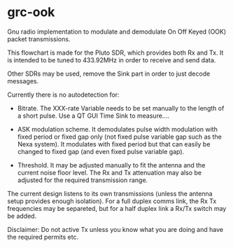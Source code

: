 # grc-ook
Gnu radio implementation to modulate and demodulate On Off Keyed (OOK) packet transmissions.


This flowchart is made for the Pluto SDR, which provides both Rx and Tx. It is intended to be tuned to 433.92MHz in order to receive and send data.

Other SDRs may be used, remove the Sink part in order to just decode messages.

Currently there is no autodetection for:

* Bitrate. The XXX-rate Variable needs to be set manually to the length of a short pulse. Use a QT GUI Time Sink to measure....

* ASK modulation scheme. It demodulates pulse width modulation with fixed period or fixed gap only (not fixed pulse variable gap such as the Nexa system). It modulates with fixed period but that can easily be changed to fixed gap (and even fixed pulse variable gap).

* Threshold. It may be adjusted manually to fit the antenna and the current noise floor level. The Rx and Tx attenuation may also be adjusted for the required transmission range.

The current design listens to its own transmissions (unless the antenna setup provides enough isolation). For a full duplex comms link, the Rx Tx frequencies may be separeted, but for a half duplex link a Rx/Tx switch may be added.

Disclaimer:
Do not active Tx unless you know what you are doing and have the required permits etc.
